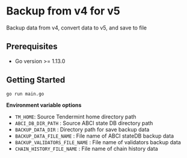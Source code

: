 # Backup from v4 for v5

Backup data from v4, convert data to v5, and save to file

## Prerequisites

- Go version >= 1.13.0

## Getting Started

```sh
go run main.go
```

**Environment variable options**

- `TM_HOME`: Source Tendermint home directory path
- `ABCI_DB_DIR_PATH` : Source ABCI state DB directory path
- `BACKUP_DATA_DIR` : Directory path for save backup data
- `BACKUP_DATA_FILE_NAME` : File name of ABCI stateDB backup data
- `BACKUP_VALIDATORS_FILE_NAME` : File name of validators backup data
- `CHAIN_HISTORY_FILE_NAME` : File name of chain history data
